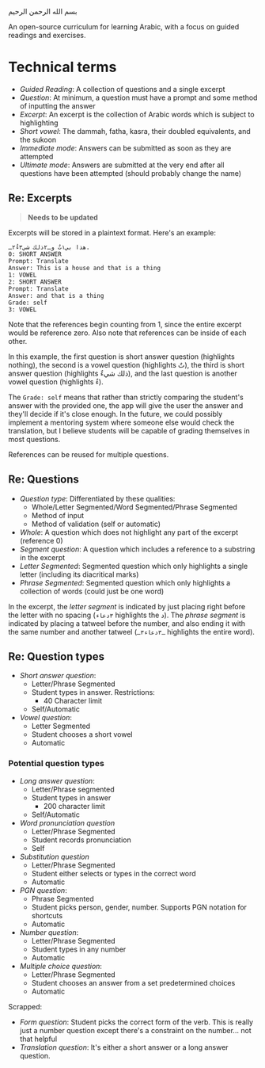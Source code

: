 بسم الله الرحمن الرحيم

An open-source curriculum for learning Arabic, with a focus on guided readings and exercises.

# Technical terms
- *Guided Reading*: A collection of questions and a single excerpt
- *Question*: At minimum, a question must have a prompt and some method of inputting the answer
- *Excerpt*: An excerpt is the collection of Arabic words which is subject to highlighting
- *Short vowel*: The dammah, fatha, kasra, their doubled equivalents, and the sukoon
- *Immediate mode*: Answers can be submitted as soon as they are attempted
- *Ultimate mode*: Answers are submitted at the very end after all questions have been attempted (should probably change the name)

## Re: Excerpts
> **Needs to be updated**

Excerpts will be stored in a plaintext format. Here's an example:

```
هذا بي١تٌ وـ٢ذلك شي٣ءٌ٢ـ.
0: SHORT ANSWER
Prompt: Translate
Answer: This is a house and that is a thing
1: VOWEL
2: SHORT ANSWER
Prompt: Translate
Answer: and that is a thing
Grade: self
3: VOWEL
```

Note that the references begin counting from 1, since the entire excerpt would be reference zero. Also note that references can be inside of each other.

In this example, the first question is short answer question (highlights nothing), the second is a vowel question (highlights تٌ), the third is short answer question (highlights ذلك شيءٌ), and the last question is another vowel question (highlights ءٌ).

The `Grade: self` means that rather than strictly comparing the student's answer with the provided one, the app will give the user the answer and they'll decide if it's close enough. In the future, we could possibly implement a mentoring system where someone else would check the translation, but I believe students will be capable of grading themselves in most questions.

References can be reused for multiple questions.

## Re: Questions
- *Question type*: Differentiated by these qualities:
  - Whole/Letter Segmented/Word Segmented/Phrase Segmented
  - Method of input
  - Method of validation (self or automatic)
- *Whole*: A question which does not highlight any part of the excerpt (reference 0)
- *Segment question*: A question which includes a reference to a substring in the excerpt
- *Letter Segmented*: Segmented question which only highlights a single letter (including its diacritical marks)
- *Phrase Segmented*: Segmented question which only highlights a collection of words (could just be one word)

In the excerpt, the *letter segment* is indicated by just placing right before the letter with no spacing (`٣دعاء` highlights the د). The *phrase segment* is indicated by placing a tatweel before the number, and also ending it with the same number and another tatweel (`ـ٣دعاء٣ـ` highlights the entire word).

## Re: Question types
- *Short answer question*:
  - Letter/Phrase Segmented
  - Student types in answer. Restrictions:
    - 40 Character limit
  - Self/Automatic
- *Vowel question*:
  - Letter Segmented
  - Student chooses a short vowel
  - Automatic


### Potential question types
- *Long answer question*:
  - Letter/Phrase segmented
  - Student types in answer
    - 200 character limit
  - Self/Automatic
- *Word pronunciation question*
  - Letter/Phrase Segmented
  - Student records pronunciation
  - Self
- *Substitution question*
  - Letter/Phrase Segmented
  - Student either selects or types in the correct word
  - Automatic
- *PGN question*:
  - Phrase Segmented
  - Student picks person, gender, number. Supports PGN notation for shortcuts
  - Automatic
- *Number question*:
  - Letter/Phrase Segmented
  - Student types in any number
  - Automatic
- *Multiple choice question*:
  - Letter/Phrase Segmented
  - Student chooses an answer from a set predetermined choices
  - Automatic

Scrapped:

- *Form question*: Student picks the correct form of the verb. This is really just a number question except there's a constraint on the number... not that helpful
- *Translation question*: It's either a short answer or a long answer question.
